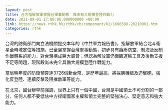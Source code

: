 ```yaml
---
layout: post
title: 台方指解放軍掌握台軍事動態　惟未有大規模登陸作戰力
date: 2021-09-01 17:00:06.000000000 +08:00
link: https://news.rthk.hk/rthk/ch/component/k2/1608598-20210901.htm
categories: rthk
---
```


台灣的防衛部門向立法機關提交本年的《中共軍力報告書》，指解放軍結合北斗衛星全時域定位等措施，已全盤掌握台灣軍事動態，初步具有癱瘓防空、制海及反制作戰體系的能力，對台灣構成巨大威脅；但認為解放軍仍面臨運輸工具及後勤支援不足等問題，現階段尚未完全具備大規模登陸作戰能力。

當局明年度的防衛預算達3726億新台幣，是歷年最高，將採購機槍及迫擊砲，強化反登陸、連續反擊及阻擋敵軍等能力。

在北京，國台辦早前強調，世界上只有一個中國，台灣是中國領土不可分割的一部分，任何人都不要低估中方捍衛國家主權和領土完整的堅強決心、堅定意志和強大能力。

